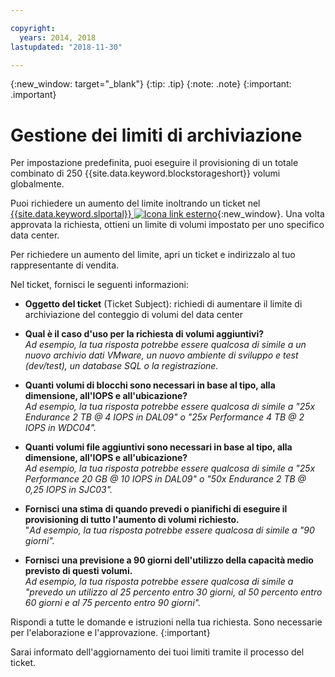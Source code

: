 ```yaml
---

copyright:
  years: 2014, 2018
lastupdated: "2018-11-30"

---
```

{:new_window: target="_blank"}
{:tip: .tip}
{:note: .note}
{:important: .important}

# Gestione dei limiti di archiviazione

Per impostazione predefinita, puoi eseguire il provisioning di un totale combinato di 250 {{site.data.keyword.blockstorageshort}} volumi globalmente.

Puoi richiedere un aumento del limite inoltrando un ticket nel [{{site.data.keyword.slportal}} ![Icona link esterno](../../icons/launch-glyph.svg "Icona link esterno")](https://control.softlayer.com/){:new_window}. Una volta approvata la richiesta, ottieni un limite di volumi impostato per uno specifico data center.  

Per richiedere un aumento del limite, apri un ticket e indirizzalo al tuo rappresentante di vendita.

Nel ticket, fornisci le seguenti informazioni:

- **Oggetto del ticket** (Ticket Subject): richiedi di aumentare il limite di archiviazione del conteggio di volumi del data center

- **Qual è il caso d'uso per la richiesta di volumi aggiuntivi?** <br />
*Ad esempio, la tua risposta potrebbe essere qualcosa di simile a un nuovo archivio dati VMware, un nuovo ambiente di sviluppo e test (dev/test), un database SQL o la registrazione.*

- **Quanti volumi di blocchi sono necessari in base al tipo, alla dimensione, all'IOPS e all'ubicazione?** <br />
*Ad esempio, la tua risposta potrebbe essere qualcosa di simile a "25x Endurance 2 TB @ 4 IOPS in DAL09" o "25x Performance 4 TB @ 2 IOPS in WDC04".*

- **Quanti volumi file aggiuntivi sono necessari in base al tipo, alla dimensione, all'IOPS e all'ubicazione?** <br />
*Ad esempio, la tua risposta potrebbe essere qualcosa di simile a "25x Performance 20 GB @ 10 IOPS in DAL09" o "50x Endurance 2 TB @ 0,25 IOPS in SJC03".*

- **Fornisci una stima di quando prevedi o pianifichi di eseguire il provisioning di tutto l'aumento di volumi richiesto.** <br />
 "*Ad esempio, la tua risposta potrebbe essere qualcosa di simile a "90 giorni".*

- **Fornisci una previsione a 90 giorni dell'utilizzo della capacità medio previsto di questi volumi.** <br />
*Ad esempio, la tua risposta potrebbe essere qualcosa di simile a "prevedo un utilizzo al 25 percento entro 30 giorni, al 50 percento entro 60 giorni e al 75 percento entro 90 giorni".*

Rispondi a tutte le domande e istruzioni nella tua richiesta. Sono necessarie per l'elaborazione e l'approvazione.
{:important}

Sarai informato dell'aggiornamento dei tuoi limiti tramite il processo del ticket.
